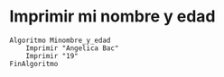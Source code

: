 # Imprimir mi nombre y edad
```
Algoritmo Minombre_y_edad
	Imprimir "Angelica Bac"
	Imprimir "19"
FinAlgoritmo
```
